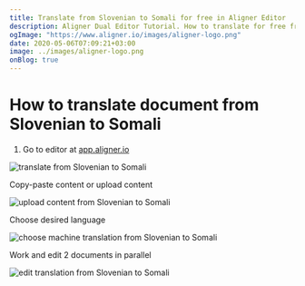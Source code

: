 ```yaml
---
title: Translate from Slovenian to Somali for free in Aligner Editor
description: Aligner Dual Editor Tutorial. How to translate for free from Slovenian to Somali. Aligner is multilingual document management platform. 
ogImage: "https://www.aligner.io/images/aligner-logo.png"
date: 2020-05-06T07:09:21+03:00
image: ../images/aligner-logo.png
onBlog: true
---
```


# How to translate document from Slovenian to Somali

1. Go to editor at [app.aligner.io](https://app.aligner.io "Aligner App web page")

![translate from Slovenian to Somali](../aligner-blank-editor.png "translate from Slovenian to Somali")

Copy-paste content or upload content

![upload content from Slovenian to Somali](../aligner-uploaded-document.png "upload content from Slovenian to Somali")

Choose desired language

![choose machine translation from Slovenian to Somali](../aligner-language-dropdown.png "choose machine translation from Slovenian to Somali")

Work and edit 2 documents in parallel

![edit translation from Slovenian to Somali](../aligner-double-sitded-editor.png "edit translation from Slovenian to Somali")

